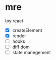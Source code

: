 # mre

toy react

- [x] createElement
- [x] render
- [ ] hooks
- [ ] diff dom
- [ ] state manegement